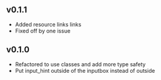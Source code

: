 ## v0.1.1
+ Added resource links links
+ Fixed off by one issue
## v0.1.0
+ Refactored to use classes and add more type safety
+ Put input_hint outside of the inputbox instead of outside